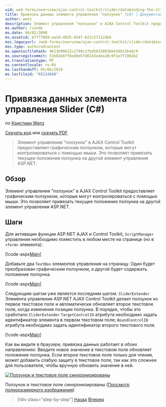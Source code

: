 ```yaml
---
uid: web-forms/overview/ajax-control-toolkit/slider/databinding-the-slider-control-cs
title: Привязка данных элемента управления "ползунок" (C#) | Документация Майкрософт
author: wenz
description: Элемент управления "ползунок" в AJAX Control Toolkit предоставляет графическим ползунком, которые могут контролироваться с помощью мыши. Это позволяет привязать текущий иция...
ms.author: riande
ms.date: 06/02/2008
ms.assetid: b7f77869-aa1d-4025-924f-622c57112db6
msc.legacyurl: /web-forms/overview/ajax-control-toolkit/slider/databinding-the-slider-control-cs
msc.type: authoredcontent
ms.openlocfilehash: 9613b96612c2799c17bd5633083bb439913b4dc9
ms.sourcegitcommit: 51b01b6ff8edde57d8243e4da28c9f1e7f1962b2
ms.translationtype: MT
ms.contentlocale: ru-RU
ms.lasthandoff: 05/06/2019
ms.locfileid: "65124848"
---
```

# <a name="databinding-the-slider-control-c"></a>Привязка данных элемента управления Slider (C#)

по [Кристиан Wenz](https://github.com/wenz)

[Скачать код](http://download.microsoft.com/download/9/3/f/93f8daea-bebd-4821-833b-95205389c7d0/Slider0.cs.zip) или [скачать PDF](http://download.microsoft.com/download/2/d/c/2dc10e34-6983-41d4-9c08-f78f5387d32b/slider0CS.pdf)

> Элемент управления "ползунок" в AJAX Control Toolkit предоставляет графическим ползунком, которые могут контролироваться с помощью мыши. Это позволяет привязать текущее положение ползунка на другой элемент управления ASP.NET.

## <a name="overview"></a>Обзор

Элемент управления "ползунок" в AJAX Control Toolkit предоставляет графическим ползунком, которые могут контролироваться с помощью мыши. Это позволяет привязать текущее положение ползунка на другой элемент управления ASP.NET.

## <a name="steps"></a>Шаги

Для активации функции ASP.NET AJAX и Control Toolkit, `ScriptManager` управления необходимо поместить в любом месте на странице (но в `<form>` элемента):

[!code-aspx[Main](databinding-the-slider-control-cs/samples/sample1.aspx)]

Добавьте два `TextBox` элементов управления на страницу. Один будет преобразован графическим ползунком, а другой будет содержать положение ползунка.

[!code-aspx[Main](databinding-the-slider-control-cs/samples/sample2.aspx)]

Следующим шагом уже является последним шагом. `SliderExtender` Элемента управления ASP.NET AJAX Control Toolkit делает ползунок из первое текстовое поле и автоматически обновляет второе текстовое поле, когда изменения позиции ползунка. В порядке, чтобы это сработало `SliderExtender` `TargetControlID` атрибута необходимо задать идентификатор элемента в первом текстовом поле; `BoundControlID` атрибута необходимо задать идентификатор второго текстового поля.

[!code-aspx[Main](databinding-the-slider-control-cs/samples/sample3.aspx)]

Как вы видите в браузере, привязка данных работает в обоих направлениях: Введите новое значение в текстовом поле обновляет положение ползунка. Если второе текстовое поле только для чтения, может добавить слабую защиту в текстовое поле, так как это сложнее для пользователя, чтобы вручную обновить значение в ней.

[![Ползунок и текстовое поле синхронизированы](databinding-the-slider-control-cs/_static/image2.png)](databinding-the-slider-control-cs/_static/image1.png)

Ползунок и текстовое поле синхронизированы ([Просмотр полноразмерного изображения](databinding-the-slider-control-cs/_static/image3.png))

> [!div class="step-by-step"]
> [Назад](using-the-slider-control-with-auto-postback-cs.md)
> [Вперед](using-the-slider-control-with-auto-postback-vb.md)

